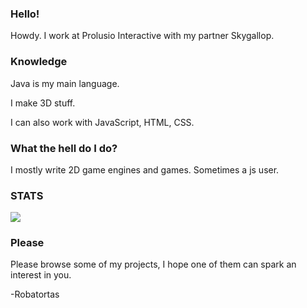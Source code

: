 ### Hello!

Howdy.
I work at Prolusio Interactive with my partner Skygallop.

### Knowledge
Java is my main language.

I make 3D stuff.

I can also work with JavaScript, HTML, CSS.

### What the hell do I do?
I mostly write 2D game engines and games.
Sometimes a js user.

### STATS
<img src="https://github-readme-stats.vercel.app/api?username=Robatortas&&show_icons=true&title_color=ffffff&icon_color=DABB47&text_color=daf7dc&bg_color=151515">
<!--<img src="https://github-readme-stats.vercel.app/api/top-langs/?username=robatortas">-->

### Please
Please browse some of my projects, I hope one of them can spark an interest in you.

-Robatortas
